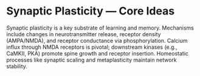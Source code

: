 # Synaptic Plasticity — Core Ideas
Synaptic plasticity is a key substrate of learning and memory. Mechanisms include changes in neurotransmitter release, receptor density (AMPA/NMDA), and receptor conductance via phosphorylation. Calcium influx through NMDA receptors is pivotal; downstream kinases (e.g., CaMKII, PKA) promote spine growth and receptor insertion. Homeostatic processes like synaptic scaling and metaplasticity maintain network stability.
